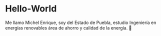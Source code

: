 # Hello-World
Me llamo Michel Enrique, soy del Estado de Puebla, estudio Ingeniería en energías renovables área de ahorro y calidad de la energía. 💖
